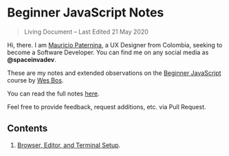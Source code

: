 # Beginner JavaScript Notes
> Living Document – Last Edited 21 May 2020

Hi, there. I am [Mauricio Paternina](https://linkedin.com/in/mauriciopaterninar), a UX Designer from Colombia, seeking to become a Software Developer. You can find me on any social media as **@spaceinvadev**.

These are my notes and extended observations on the [Beginner JavaScript](https://beginnerjavascript.com/) course by [Wes Bos](https://wesbos.com/).

You can read the full notes [here](https://www.notion.so/Beginner-JavaScript-Notes-ea3c6d5a6de54c658435f4d894232b74).

Feel free to provide feedback, request additions, etc. via Pull Request.

## Contents

1. [Browser, Editor, and Terminal Setup](./pages/01-browser-editor-and-terminal-setup.md).
